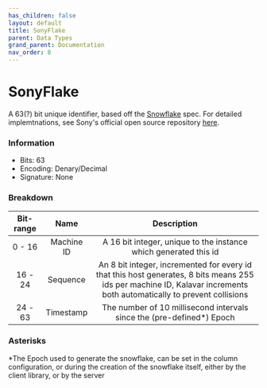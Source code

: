 ```yaml
---
has_children: false
layout: default
title: SonyFlake
parent: Data Types
grand_parent: Documentation
nav_order: 8
---
```


# SonyFlake
A 63(?) bit unique identifier, based off the [Snowflake](snowflake.md) spec. For detailed implemtnations, see Sony's official open source repository [here](https://github.com/sony/sonyflake).

### Information
- Bits: 63
- Encoding: Denary/Decimal
- Signature: None

### Breakdown

|Bit-range|Name|Description|
|:---:|:---:|:---:|
|0 - 16|Machine ID|A 16 bit integer, unique to the instance which generated this id|
|16 - 24|Sequence|An 8 bit integer, incremented for every id that this host generates, 8 bits means 255 ids per machine ID, Kalavar increments both automatically to prevent collisions|
|24 - 63|Timestamp|The number of 10 millisecond intervals since the (pre-defined*) Epoch|


### Asterisks
*The Epoch used to generate the snowflake, can be set in the column configuration, or during the creation of the snowflake itself, either by the client library, or by the server

